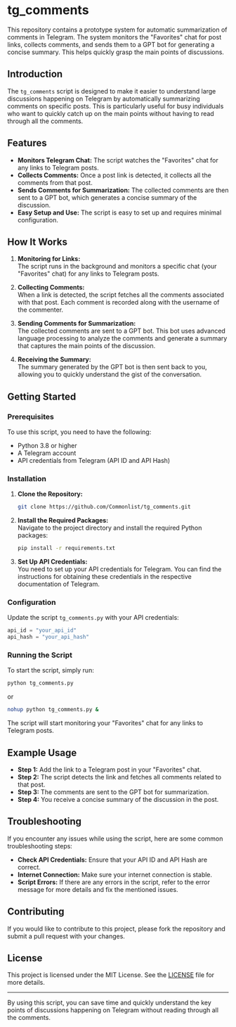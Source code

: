 # tg_comments

This repository contains a prototype system for automatic summarization of comments in Telegram. The system monitors the "Favorites" chat for post links, collects comments, and sends them to a GPT bot for generating a concise summary. This helps quickly grasp the main points of discussions.

## Introduction

The `tg_comments` script is designed to make it easier to understand large discussions happening on Telegram by automatically summarizing comments on specific posts. This is particularly useful for busy individuals who want to quickly catch up on the main points without having to read through all the comments.

## Features

- **Monitors Telegram Chat:** The script watches the "Favorites" chat for any links to Telegram posts.
- **Collects Comments:** Once a post link is detected, it collects all the comments from that post.
- **Sends Comments for Summarization:** The collected comments are then sent to a GPT bot, which generates a concise summary of the discussion.
- **Easy Setup and Use:** The script is easy to set up and requires minimal configuration.

## How It Works

1. **Monitoring for Links:**  
   The script runs in the background and monitors a specific chat (your "Favorites" chat) for any links to Telegram posts.

2. **Collecting Comments:**  
   When a link is detected, the script fetches all the comments associated with that post. Each comment is recorded along with the username of the commenter.

3. **Sending Comments for Summarization:**  
   The collected comments are sent to a GPT bot. This bot uses advanced language processing to analyze the comments and generate a summary that captures the main points of the discussion.

4. **Receiving the Summary:**  
   The summary generated by the GPT bot is then sent back to you, allowing you to quickly understand the gist of the conversation.

## Getting Started

### Prerequisites

To use this script, you need to have the following:

- Python 3.8 or higher
- A Telegram account
- API credentials from Telegram (API ID and API Hash)

### Installation

1. **Clone the Repository:**

    ```bash
    git clone https://github.com/Commonlist/tg_comments.git
    ```

2. **Install the Required Packages:**  
   Navigate to the project directory and install the required Python packages:

    ```bash
    pip install -r requirements.txt
    ```

3. **Set Up API Credentials:**  
   You need to set up your API credentials for Telegram. You can find the instructions for obtaining these credentials in the respective documentation of Telegram.

### Configuration

Update the script `tg_comments.py` with your API credentials:

```python
api_id = "your_api_id"
api_hash = "your_api_hash"
```

### Running the Script

To start the script, simply run:

```bash
python tg_comments.py
```

or

```bash
nohup python tg_comments.py &
```

The script will start monitoring your "Favorites" chat for any links to Telegram posts.

## Example Usage

- **Step 1:** Add the link to a Telegram post in your "Favorites" chat.
- **Step 2:** The script detects the link and fetches all comments related to that post.
- **Step 3:** The comments are sent to the GPT bot for summarization.
- **Step 4:** You receive a concise summary of the discussion in the post.

## Troubleshooting

If you encounter any issues while using the script, here are some common troubleshooting steps:

- **Check API Credentials:** Ensure that your API ID and API Hash are correct.
- **Internet Connection:** Make sure your internet connection is stable.
- **Script Errors:** If there are any errors in the script, refer to the error message for more details and fix the mentioned issues.

## Contributing

If you would like to contribute to this project, please fork the repository and submit a pull request with your changes.

## License

This project is licensed under the MIT License. See the [LICENSE](LICENSE) file for more details.

---

By using this script, you can save time and quickly understand the key points of discussions happening on Telegram without reading through all the comments.
